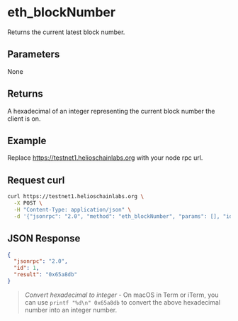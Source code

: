 # eth_blockNumber

Returns the current latest block number.

## Parameters

None

## Returns

A hexadecimal of an integer representing the current block number the client is on.

## Example

Replace https://testnet1.helioschainlabs.org with your node rpc url.

## Request curl
```sh
curl https://testnet1.helioschainlabs.org \
  -X POST \
  -H "Content-Type: application/json" \
  -d '{"jsonrpc": "2.0", "method": "eth_blockNumber", "params": [], "id": 1}'
```

## JSON Response
```json
{
  "jsonrpc": "2.0",
  "id": 1,
  "result": "0x65a8db"
}
```

> *Convert hexadecimal to integer* - On macOS in Term or iTerm, you can use `printf "%d\n" 0x65a8db` to convert the above hexadecimal number into an integer number.
